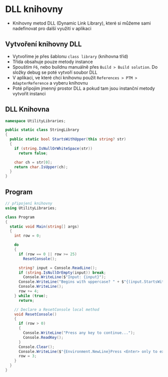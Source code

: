 # DLL knihovny

- Knihovny metod DLL (Dynamic Link Library), které si můžeme sami nadefinovat pro další využití v aplikaci

## Vytvoření knihovny DLL

- Vytvoříme je přes šablonu `class library` (knihovna tříd)
- Třída obsahuje pouze metody instance
- Spouštím `F6`, nebo buildnu manuálně přes `Build > Build solution`. Do složky debug se poté vytvoří soubor DLL
- V aplikaci, ve které chci knihovnu použít `References > PTM > AdapterReference` a vyberu knihovnu
- Poté připojím jmenný prostor DLL a pokud tam jsou instanční metody vytvořit instanci

## DLL Knihovna

```csharp
namespace UtilityLibraries;

public static class StringLibrary
{
  public static bool StartsWithUpper(this string? str)
  {
    if (string.IsNullOrWhiteSpace(str))
      return false;

    char ch = str[0];
    return char.IsUpper(ch);
  }
}
```

## Program

```csharp
// připojení knihovny
using UtilityLibraries;

class Program
{
  static void Main(string[] args)
  {
  	int row = 0;

    do
    {
      if (row == 0 || row >= 25)
        ResetConsole();

      string? input = Console.ReadLine();
      if (string.IsNullOrEmpty(input)) break;
        Console.WriteLine($"Input: {input}");
      Console.WriteLine("Begins with uppercase? " + $"{(input.StartsWithUpper() ? "Yes" : "No")}");
      Console.WriteLine();
      row += 4;
    } while (true);
      return;

    // Declare a ResetConsole local method
    void ResetConsole()
    {
      if (row > 0)
      {
        Console.WriteLine("Press any key to continue...");
        Console.ReadKey();
      }
      Console.Clear();
      Console.WriteLine($"{Environment.NewLine}Press <Enter> only to exit; otherwise, enter a string and press <Enter>:{Environment.NewLine}");
      row = 3;
    }
  }
}
```
